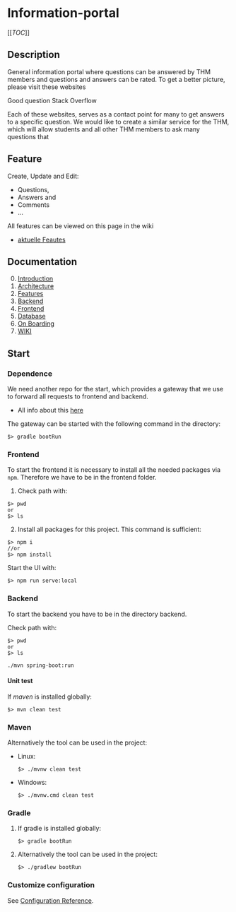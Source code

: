 # Information-portal

[[_TOC_]]
## Description
General information portal where questions can be answered by THM members and questions and answers can be rated.
To get a better picture, please visit these websites

Good question
Stack Overflow

Each of these websites, serves as a contact point for many to get answers to a specific question.
We would like to create a similar service for the THM, which will allow students and all other THM members to ask many questions that

## Feature
Create, Update and Edit:
- Questions, 
- Answers and 
- Comments
- ...

All features can be viewed on this page in the wiki
- [aktuelle Feautes](./../../wikis/Documentation/1-Features)


## Documentation
0.  [Introduction](./../../wikis/documentation/0.1-Introduction)
1. [Architecture](./../../wikis/documentation/0.2-Architecture)
2. [Features](./../../wikis/documentation/1-Features)
3. [Backend](./../../wikis/documentation/2-Backend)
4. [Frontend](./../../wikis/documentation/3-Frontend)
5. [Database](./../../wikis/documentation/4-Database)
7. [On Boarding](./../../wikis/6-On-Boarding)
8. [WIKI](./../../wikis/pages)


## Start
### Dependence
We need another repo for the start, which provides a gateway that we use to forward all requests to frontend and backend.
- All info about this [here]()

The gateway can be started with the following command in the directory:

```
$> gradle bootRun
```


### Frontend
To start the frontend it is necessary to install all the needed packages via ```npm```. Therefore we have to be in the frontend folder.

1. Check path with:
```
$> pwd
or
$> ls
```

2. Install all packages for this project.  This command is sufficient:

```
$> npm i
//or
$> npm install
```

Start the UI with:
```
$> npm run serve:local
```

### Backend
To start the backend you have to be in the directory backend.

Check path with:
```
$> pwd
or
$> ls
```

```
./mvn spring-boot:run
```


#### Unit test

If *maven* is installed globally:
```
$> mvn clean test
```


### Maven
Alternatively the tool can be used in the project:

- Linux:

    ```
    $> ./mvnw clean test
    ```

- Windows:
    ```
    $> ./mvnw.cmd clean test
    ```

### Gradle
1. If gradle is installed globally:
    ```
    $> gradle bootRun
    ```

2. Alternatively the tool can be used in the project:
    ```
    $> ./gradlew bootRun
    ```
### Customize configuration
See [Configuration Reference](https://cli.vuejs.org/config/).

